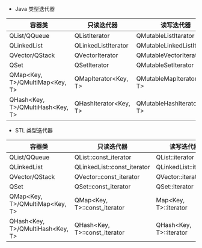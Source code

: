 * Java 类型迭代器

| 容器类 | 只读迭代器 | 读写迭代器 |
| ------| ------ | ------ |
| QList<T>/QQueue<T> | QListIterator<T> | QMutableListItarator<T> |
| QLinkedList<T>| QLinkedListIterator<T> | QMutableLinkedListIterator<T> |
| QVector<T>/QStack<T> | QVectorIterator<T> | QMutableVectorIterator<T> |
| QSet<T> | QSetIterator<T> | QMutableSetIterator<T> |
| QMap<Key, T>/QMultiMap<Key, T> | QMapIterator<Key, T> | QMutableMapIterator<Key, T> |
| QHash<Key, T>/QMultiHash<Key, T> | QHashIterator<Key, T> | QMutableHashIterator<Key, T> |

* STL 类型迭代器

| 容器类 | 只读迭代器 | 读写迭代器 |
| ------| ------ | ------ |
| QList<T>/QQueue<T> | QList<T>::const_iterator | QList<T>::iterator |
| QLinkedList<T>| QLinkedList<T>::const_iterator | QLinkedList<T>::iterator |
| QVector<T>/QStack<T> | QVector<T>::const_iterator | QVector<T>::iterator |
| QSet<T> | QSet<T>::const_iterator | QSet<T>::iterator |
| QMap<Key, T>/QMultiMap<Key, T> | QMap<Key, T>::const_iterator | Map<Key, T>::iterator |
| QHash<Key, T>/QMultiHash<Key, T> | QHash<Key, T>::const_iterator | QHash<Key, T>::iterator |
